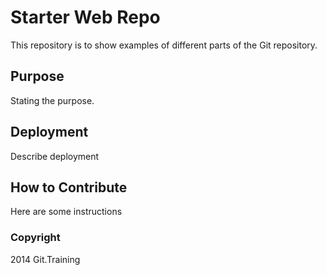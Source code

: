 # Starter Web Repo

This repository is to show examples of different parts of the Git repository.

## Purpose

Stating the purpose.

## Deployment

Describe deployment

## How to Contribute

Here are some instructions

### Copyright

2014 Git.Training